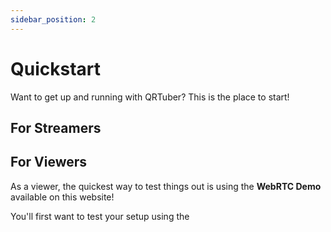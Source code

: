```yaml
---
sidebar_position: 2
---
```


# Quickstart

Want to get up and running with QRTuber? This is the place to start!

## For Streamers


## For Viewers

As a viewer, the quickest way to test things out is using the **WebRTC Demo** available on this website!

You'll first want to test your setup using the 